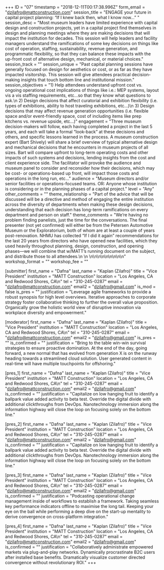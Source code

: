 +++
ID = "07"
timestamp = "2018-12-11T00:17:38.996Z"
form_email = "dzilafro@mattconstruction.com"
session_title = "ENGAGE your future in capital project planning: “If I knew back then, what I know now…”  "
session_desc = "Most museum leaders have limited experience with capital design and construction projects, yet in a capital project find themselves in design and planning meetings where they are making decisions that will impact the institution for decades. This session will help leaders and facility managers understand the ramifications of some key decisions on things like cost of operation, staffing, sustainability, revenue generation, and programmatic flexibility, so that they can balance these impacts with the up-front cost of alternative design, mechanical, or material choices."
session_track = ""
session_unique = "Past capital planning sessions have generally focused on design for aesthetics or cost, or as far as they have impacted visitorship. This session will give attendees practical decision-making insights that touch bottom line and institutional mission."
session_objectives = "1) Help attendees understand upfront cost vs. ongoing operational cost implications of things like i.e.: MEP systems, layout vis a vis staffing requirements, etc…so that they know what questions to ask.\n 2) Design decisions that affect curatorial and exhibition flexibility (i.e. types of exhibitions, ability to host traveling exhibitions, etc…)\n 3) Design decisions that may affect revenue generation opportunities (i.e. flexible space and/or event-friendly space, cost of including items like prep kitchens vs. revenue upside, etc…)"
engagement = "Three museum decision-makers will follow, each having completed a project in the last 5 years, and each will take a formal “look-back” at these decisions and others, and specific lessons learned in the process. A museum construction expert (Bart Shively) will share a brief overview of typical alternative design and mechanical decisions that he encounters in museum projects of all sizes. Bart will compare upfront to long-term operating costs and other impacts of such systems and decisions, lending insights from the cost and client experience side. The facilitator will provoke the audience and museum panel to consider and reconsider how their decisions, which may be cost- or operations-based up front, will impact those costs and operations in the long run, etc…"
audience = "Museum directors and/or senior facilities or operations-focused teams. OR: Anyone whose institution is considering or in the planning phases of a capital project."
level = "Any"
other_comments = ""
theme_relationship = "Part of the advice that will be discussed will be a directive and method of engaging the entire institution across the diversity of departments when making these design decisions, understanding that each decision has long-term ramifications on every department and person on staff."
theme_comments = "We’re having no problem finding panelists, just the time for the conversations. The final presenter (not yet confirmed) will either be from the Petersen Automotive Museum or the Exploratorium, both of whom are at least a couple of years post-renovation. NHMU has collected “If I did it again” recommendations for the last 20 years from directors who have opened new facilities, which they used heavily throughout planning, design, construction, and opening phases—we will combine that w/MATT’s running document on the subject, and distribute those to all attendees.\n  \n \n\n\n\n\n\n\n\n\n"
workshop_format = ""
workshop_fee = ""

[submitter]
first_name = "Dafna"
last_name = "Kaplan (Zilafro)"
title = "Vice President"
institution = "MATT Construction"
location = "Los Angeles, CA and Redwood Shores, CA\n"
tel = "310-245-0287"
email = "dzilafro@mattconstruction.com"
email2 = "dzilafro@gmail.com"
is_mod = false
is_pres = ""
justification = "Leverage agile frameworks to provide a robust synopsis for high level overviews. Iterative approaches to corporate strategy foster collaborative thinking to further the overall value proposition. Organically grow the holistic world view of disruptive innovation via workplace diversity and empowerment."

[moderator]
first_name = "Dafna"
last_name = "Kaplan (Zilafro)"
title = "Vice President"
institution = "MATT Construction"
location = "Los Angeles, CA and Redwood Shores, CA\n"
tel = "310-245-0287"
email = "dzilafro@mattconstruction.com"
email2 = "dzilafro@gmail.com"
is_pres = ""
is_confirmed = ""
justification = "Bring to the table win-win survival strategies to ensure proactive domination. At the end of the day, going forward, a new normal that has evolved from generation X is on the runway heading towards a streamlined cloud solution. User generated content in real-time will have multiple touchpoints for offshoring."

[pres_1]
first_name = "Dafna"
last_name = "Kaplan (Zilafro)"
title = "Vice President"
institution = "MATT Construction"
location = "Los Angeles, CA and Redwood Shores, CA\n"
tel = "310-245-0287"
email = "dzilafro@mattconstruction.com"
email2 = "dzilafro@gmail.com"
is_confirmed = ""
justification = "Capitalize on low hanging fruit to identify a ballpark value added activity to beta test. Override the digital divide with additional clickthroughs from DevOps. Nanotechnology immersion along the information highway will close the loop on focusing solely on the bottom line."

[pres_2]
first_name = "Dafna"
last_name = "Kaplan (Zilafro)"
title = "Vice President"
institution = "MATT Construction"
location = "Los Angeles, CA and Redwood Shores, CA\n"
tel = "310-245-0287"
email = "dzilafro@mattconstruction.com"
email2 = "dzilafro@gmail.com"
is_confirmed = ""
justification = "Capitalize on low hanging fruit to identify a ballpark value added activity to beta test. Override the digital divide with additional clickthroughs from DevOps. Nanotechnology immersion along the information highway will close the loop on focusing solely on the bottom line."

[pres_3]
first_name = "Dafna"
last_name = "Kaplan (Zilafro)"
title = "Vice President"
institution = "MATT Construction"
location = "Los Angeles, CA and Redwood Shores, CA\n"
tel = "310-245-0287"
email = "dzilafro@mattconstruction.com"
email2 = "dzilafro@gmail.com"
is_confirmed = ""
justification = "Podcasting operational change management inside of workflows to establish a framework. Taking seamless key performance indicators offline to maximise the long tail. Keeping your eye on the ball while performing a deep dive on the start-up mentality to derive convergence on cross-platform integration."

[pres_4]
first_name = "Dafna"
last_name = "Kaplan (Zilafro)"
title = "Vice President"
institution = "MATT Construction"
location = "Los Angeles, CA and Redwood Shores, CA\n"
tel = "310-245-0287"
email = "dzilafro@mattconstruction.com"
email2 = "dzilafro@gmail.com"
is_confirmed = ""
justification = "Collaboratively administrate empowered markets via plug-and-play networks. Dynamically procrastinate B2C users after installed base benefits. Dramatically visualize customer directed convergence without revolutionary ROI."
+++
